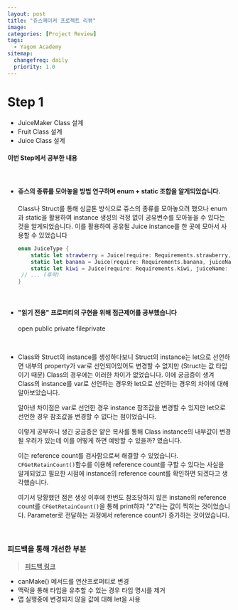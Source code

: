 ```yaml
---
layout: post
title: "쥬스메이커 프로젝트 리뷰"
image:
categories: [Project Review]
tags: 
  - Yagom Academy
sitemap:
  changefreq: daily
  priority: 1.0
---
```


# Step 1

- JuiceMaker Class 설계
- Fruit Class 설계
- Juice Class 설계



#### 이번 Step에서 공부한 내용

<br/>

- #### 쥬스의 종류를 모아놓을 방법 연구하며 enum + static 조합을 알게되었습니다.

  Class나 Struct를 통해 싱글톤 방식으로 쥬스의 종류를 모아놓으려 했으나 enum과 static을 활용하여 instance 생성의 걱정 없이 공유변수를 모아놓을 수 있다는 것을 알게되었습니다. 이를 활용하여 공유될 Juice instance를 한 곳에 모아서 사용할 수 있었습니다
  
  ```swift
  enum JuiceType {
      static let strawberry = Juice(require: Requirements.strawberry, juiceName: "딸기쥬스")
      static let banana = Juice(require: Requirements.banana, juiceName: "바나나쥬스")
      static let kiwi = Juice(require: Requirements.kiwi, juiceName: "키위쥬스")
   // ... (후략)
  }
  ```
  
  <br/>
  
- #### "읽기 전용" 프로퍼티의 구현을 위해 접근제어를 공부했습니다

  open public private fileprivate

  <br/>

- Class와 Struct의 instance를 생성하다보니 Struct의 instance는 let으로 선언하면 내부의 property가 var로 선언되어있어도 변경할 수 없지만 (Struct는 값 타입이기 때문) Class의 경우에는 이러한 차이가 없었습니다. 이에 궁금증이 생겨 Class의 instance를 var로 선언하는 경우와 let으로 선언하는 경우의 차이에 대해 알아보았습니다.

  알아낸 차이점은 var로 선언한 경우 instance 참조값을 변경할 수 있지만 let으로 선언한 경우 참조값을 변경할 수 없다는 점이었습니다.

  이렇게 공부하니 생긴 궁금증은 얕은 복사를 통해 Class instance의 내부값이 변경될 우려가 있는데 이를 어떻게 하면 예방할 수 있을까? 였습니다.

  이는 reference count를 검사함으로써 해결할 수 있었습니다.  `CFGetRetainCount()`함수를 이용해 reference count를 구할 수 있다는 사실을 알게되었고 필요한  시점에 instance의 reference count를 확인하면 되겠다고 생각했습니다.

  여기서 당황했던 점은 생성 이후에 한번도 참조당하지 않은 instane의 reference count를 `CFGetRetainCount()`을 통해 print하자 "2"라는 값이 찍히는 것이었습니다. Parameter로 전달하는 과정에서 reference count가 증가하는 것이었습니다.

<br/>

### 피드백을 통해 개선한 부분

> [피드백 링크](https://github.com/yagom-academy/ios-juice-maker/pull/37)

- canMake() 메서드를 연산프로퍼티로 변경
- 맥락을 통해 타입을 유추할 수 있는 경우 타입 명시를 제거
- 앱 실행중에 변경되지 않을 값에 대해 let을 사용

